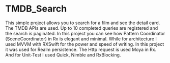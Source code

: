 # TMDB_Search

This simple project allows you to search for a film and see the detail card. The TMDB APIs are used. Up to 10 completed queries are registered and the search is paginated.
In this project you can see how Pattern Coordinator (SceneCoordinator) in Rx is elegant and minimal. 
While for architecture I used MVVM with RXSwift for the power and speed of writing. In this project it was used for Realm persistence. The Http request is used Moya in Rx. And for Unit-Test I used Quick, Nimble and RxBlocking.
